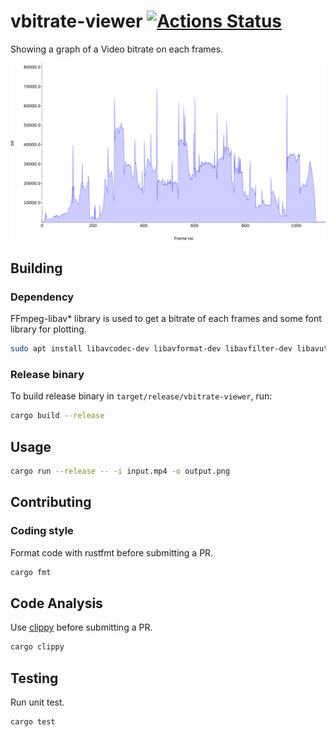 # vbitrate-viewer [![Actions Status](https://github.com/takehirokj/vbitrate-viewer/workflows/vbitrate-viewer/badge.svg)](https://github.com/takehirokj/vbitrate-viewer/actions)

Showing a graph of a Video bitrate on each frames.

![Image](example/output.png)

## Building
### Dependency
FFmpeg-libav* library is used to get a bitrate of each frames and some font library for plotting.
```sh
sudo apt install libavcodec-dev libavformat-dev libavfilter-dev libavutil-dev libfontconfig1-dev
```

### Release binary
To build release binary in `target/release/vbitrate-viewer`, run:

```sh
cargo build --release
```

## Usage
```sh
cargo run --release -- -i input.mp4 -o output.png
```

## Contributing
### Coding style
Format code with rustfmt before submitting a PR.
```sh
cargo fmt
```

## Code Analysis
Use [clippy](https://github.com/rust-lang/rust-clippy) before submitting a PR.
```sh
cargo clippy
```

## Testing
Run unit test.
```sh
cargo test
```

